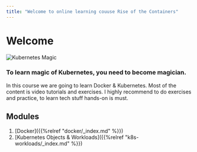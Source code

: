 ```yaml
---
title: "Welcome to online learning couuse Rise of the Containers"
---
```


# Welcome

![Kubernetes Magic](/images/banner.png)

### To learn magic of Kubernetes, you need to become magician.

In this course we are going to learn Docker & Kubernetes. Most of the content is video tutorials and exercises. I highly recommend to do exercises and practice, to learn tech stuff hands-on is must. 


## Modules

1. [Docker]({{%relref "docker/_index.md" %}})
1. [Kubernetes Objects & Workloads]({{%relref "k8s-workloads/_index.md" %}})

